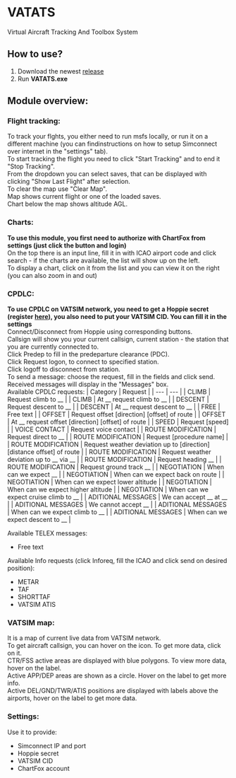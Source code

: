 # VATATS
Virtual Aircraft Tracking And Toolbox System

## How to use?
1) Download the newest [release](https://github.com/WiktorKociuba/VATATS/releases)
2) Run **VATATS.exe**

## Module overview:
### Flight tracking:
To track your flghts, you either need to run msfs locally, or run it on a different machine (you can findinstructions on how to setup Simconnect over internet in the "settings" tab).<br>
To start tracking the flight you need to click "Start Tracking" and to end it "Stop Tracking".<br>
From the dropdown you can select saves, that can be displayed with clicking "Show Last Flight" after selection.<br>
To clear the map use "Clear Map".<br>
Map shows current flight or one of the loaded saves.<br>
Chart below the map shows altitude AGL.<br>
### Charts:
**To use this module, you first need to authorize with ChartFox from settings (just click the button and login)**<br>
On the top there is an input line, fill it in with ICAO airport code and click search - if the charts are available, the list will show up on the left.<br>
To display a chart, click on it from the list and you can view it on the right (you can also zoom in and out)<br>
### CPDLC:
**To use CPDLC on VATSIM network, you need to get a Hoppie secret (register [here](https://www.hoppie.nl/acars/system/register.html)), you also need to put your VATSIM CID. You can fill it in the settings**<br>
Connect/Disconnect from Hoppie using corresponding buttons.<br>
Callsign will show you your current callsign, current station - the station that you are currently connected to.<br>
Click Predep to fill in the predeparture clearance (PDC).<br>
Click Request logon, to connect to specified station.<br>
Click logoff to disconnect from station.<br>
To send a message: choose the request, fill in the fields and click send.<br>
Received messages will display in the "Messages" box.<br>
Available CPDLC requests:
| Category | Request |
| --- | --- |
| CLIMB | Request climb to __ |
| CLIMB | At __ request climb to __ |
| DESCENT | Request descent to __ |
| DESCENT | At __ request descent to __ |
| FREE | Free text |
| OFFSET | Request offset \[direction\] \[offset\] of route |
| OFFSET | At __ request offset \[direction\] \[offset\] of route |
| SPEED | Request \[speed\] |
| VOICE CONTACT | Request voice contact |
| ROUTE MODIFICATION | Request direct to __ |
| ROUTE MODIFICATION | Request \[procedure name\] |
| ROUTE MODIFICATION | Request weather deviation up to \[direction\]\[distance offset\] of route |
| ROUTE MODIFICATION | Request weather deviation up to __ via __ |
| ROUTE MODIFICATION | Request heading __ |
| ROUTE MODIFICATION | Request ground track __ |
| NEGOTIATION | When can we expect __ |
| NEGOTIATION | When can we expect back on route |
| NEGOTIATION | When can we expect lower altitude |
| NEGOTIATION | When can we expect higher altitude |
| NEGOTIATION | When can we expect cruise climb to __ |
| ADITIONAL MESSAGES | We can accept __ at __ |
| ADITIONAL MESSAGES | We cannot accept __ |
| ADITIONAL MESSAGES | When can we expect climb to __ |
| ADITIONAL MESSAGES | When can we expect descent to __ |

Available TELEX messages:
- Free text

Available Info requests (click Inforeq, fill the ICAO and click send on desired position):<br>
- METAR
- TAF
- SHORTTAF
- VATSIM ATIS
###  VATSIM map:
It is a map of current live data from VATSIM network.<br>
To get aircraft callsign, you can hover on the icon. To get more data, click on it.<br>
CTR/FSS active areas are displayed with blue polygons. To view more data, hover on the label.<br>
Active APP/DEP areas are shown as a circle. Hover on the label to get more info.<br>
Active DEL/GND/TWR/ATIS positions are displayed with labels above the airports, hover on the label to get more data.<br>
### Settings:
Use it to provide:
- Simconnect IP and port
- Hoppie secret
- VATSIM CID
- ChartFox account